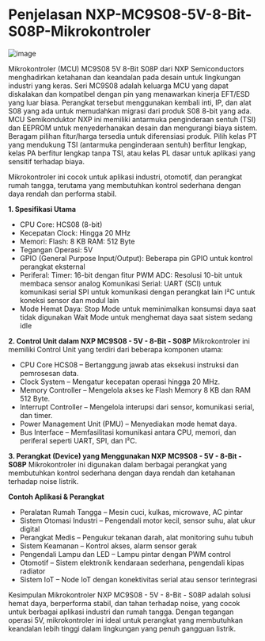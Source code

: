 # Penjelasan NXP-MC9S08-5V-8-Bit-S08P-Mikrokontroler

![image](https://github.com/user-attachments/assets/3ff68433-c99c-40eb-ba1b-6a446465d27d)

Mikrokontroler (MCU) MC9S08 5V 8-Bit S08P dari NXP Semiconductors menghadirkan ketahanan dan keandalan pada desain untuk lingkungan industri yang keras. Seri MC9S08 adalah keluarga MCU yang dapat diskalakan dan kompatibel dengan pin yang menawarkan kinerja EFT/ESD yang luar biasa. Perangkat tersebut menggunakan kembali inti, IP, dan alat S08 yang ada untuk memudahkan migrasi dari produk S08 8-bit yang ada.
MCU Semikonduktor NXP ini memiliki antarmuka penginderaan sentuh (TSI) dan EEPROM untuk menyederhanakan desain dan mengurangi biaya sistem. Beragam pilihan fitur/harga tersedia untuk diferensiasi produk. Pilih kelas PT yang mendukung TSI (antarmuka penginderaan sentuh) berfitur lengkap, kelas PA berfitur lengkap tanpa TSI, atau kelas PL dasar untuk aplikasi yang sensitif terhadap biaya.

Mikrokontroler ini cocok untuk aplikasi industri, otomotif, dan perangkat rumah tangga, terutama yang membutuhkan kontrol sederhana dengan daya rendah dan performa stabil.

**1. Spesifikasi Utama**
- CPU Core: HCS08 (8-bit)
- Kecepatan Clock: Hingga 20 MHz
- Memori:
Flash: 8 KB
RAM: 512 Byte
- Tegangan Operasi: 5V
- GPIO (General Purpose Input/Output): Beberapa pin GPIO untuk kontrol perangkat eksternal
- Periferal:
Timer: 16-bit dengan fitur PWM
ADC: Resolusi 10-bit untuk membaca sensor analog
Komunikasi Serial:
UART (SCI) untuk komunikasi serial
SPI untuk komunikasi dengan perangkat lain
I²C untuk koneksi sensor dan modul lain
- Mode Hemat Daya:
Stop Mode untuk meminimalkan konsumsi daya saat tidak digunakan
Wait Mode untuk menghemat daya saat sistem sedang idle

**2. Control Unit dalam NXP MC9S08 - 5V - 8-Bit - S08P**
Mikrokontroler ini memiliki Control Unit yang terdiri dari beberapa komponen utama:

- CPU Core HCS08 – Bertanggung jawab atas eksekusi instruksi dan pemrosesan data.
- Clock System – Mengatur kecepatan operasi hingga 20 MHz.
- Memory Controller – Mengelola akses ke Flash Memory 8 KB dan RAM 512 Byte.
- Interrupt Controller – Mengelola interupsi dari sensor, komunikasi serial, dan timer.
- Power Management Unit (PMU) – Menyediakan mode hemat daya.
- Bus Interface – Memfasilitasi komunikasi antara CPU, memori, dan periferal seperti UART, SPI, dan I²C.

**3. Perangkat (Device) yang Menggunakan NXP MC9S08 - 5V - 8-Bit - S08P**
Mikrokontroler ini digunakan dalam berbagai perangkat yang membutuhkan kontrol sederhana dengan daya rendah dan ketahanan terhadap noise listrik.

**Contoh Aplikasi & Perangkat**
- Peralatan Rumah Tangga – Mesin cuci, kulkas, microwave, AC pintar
- Sistem Otomasi Industri – Pengendali motor kecil, sensor suhu, alat ukur digital
- Perangkat Medis – Pengukur tekanan darah, alat monitoring suhu tubuh
-  Sistem Keamanan – Kontrol akses, alarm sensor gerak
- Pengendali Lampu dan LED – Lampu pintar dengan PWM control
- Otomotif – Sistem elektronik kendaraan sederhana, pengendali kipas radiator
- Sistem IoT – Node IoT dengan konektivitas serial atau sensor terintegrasi

Kesimpulan
Mikrokontroler NXP MC9S08 - 5V - 8-Bit - S08P adalah solusi hemat daya, berperforma stabil, dan tahan terhadap noise, yang cocok untuk berbagai aplikasi industri dan rumah tangga. Dengan tegangan operasi 5V, mikrokontroler ini ideal untuk perangkat yang membutuhkan keandalan lebih tinggi dalam lingkungan yang penuh gangguan listrik. 

